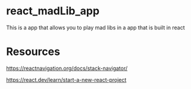 # react_madLib_app
This is a app that allows you to play mad libs in a app that is built in react

# Resources

https://reactnavigation.org/docs/stack-navigator/

https://react.dev/learn/start-a-new-react-project

